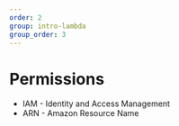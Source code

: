 ```yaml
---
order: 2
group: intro-lambda
group_order: 3
---
```


# Permissions

* IAM - Identity and Access Management
* ARN - Amazon Resource Name

